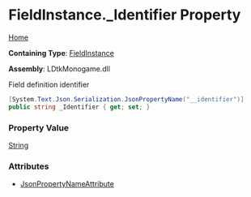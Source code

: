 # FieldInstance\.\_Identifier Property

[Home](../../../README.md)

**Containing Type**: [FieldInstance](../README.md)

**Assembly**: LDtkMonogame\.dll

  
Field definition identifier

```csharp
[System.Text.Json.Serialization.JsonPropertyName("__identifier")]
public string _Identifier { get; set; }
```

### Property Value

[String](https://docs.microsoft.com/en-us/dotnet/api/system.string)

### Attributes

* [JsonPropertyNameAttribute](https://docs.microsoft.com/en-us/dotnet/api/system.text.json.serialization.jsonpropertynameattribute)

